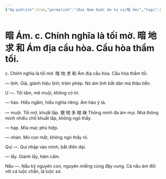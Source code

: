 ```yaml
---
{"dg-publish":true,"permalink":"/Đại Nam Quấc âm tự vị/暗 Ám/","tags":["âm-tự-vị"],"created":"2025-08-16T13:46:48.229+07:00"}
---
```


# 暗 Ám. c. Chính nghĩa là tối mờ. 暗 地 求 和 Ám địa cầu hòa. Cầu hòa thầm tối.

c. Chính nghĩa là tối mờ. 暗 地 求 和 Ám địa cầu hòa. Cầu hòa thầm tối.


— lịnh. Giả, giành hiệu lịnh; trộm phép. Nó ám lịnh bắt dân mà thâu tiền.

U —. Tối tăm, mê muội, không có trí.

— hảo. Hiểu ngầm, hiểu nghĩa riêng. Ám hảo ý tà.

— muội. Tối mờ, khuất lấp. 聰 明 多 暗 昧 Thông minh đa ám mụi. Nhà thông minh nhiều chỗ khuất lấp, không ngó thấy.

— hạp. Mĩa mai; phù hiệp.

— nhản. Mù con mắt, không ngó thấy rõ.

Quỉ —. Quỉ nhập vào mình, bắt điên dại.

— lấy. Giành lấy, hảm cầm.

Nấu —. Nấu kỹ nguyên con, nguyên miếng cùng đậy vung. Cá nấu ám đối với cá luộc chần, là luộc sơ.